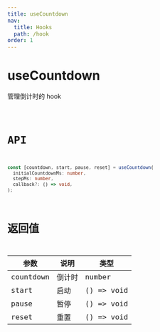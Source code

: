 ```yaml
---
title: useCountdown
nav:
  title: Hooks
  path: /hook
order: 1
---
```


# useCountdown

管理倒计时的 hook

<code src="./demo/useCountdown.tsx">

# API

```typescript
const [countdown, start, pause, reset] = useCountdown(
  initialCountdownMs: number,
  stepMs: number,
  callback?: () => void,
);
```

# 返回值

| 参数      | 说明   | 类型       |
| --------- | ------ | ---------- |
| countdown | 倒计时 | number     |
| start     | 启动   | () => void |
| pause     | 暂停   | () => void |
| reset     | 重置   | () => void |
